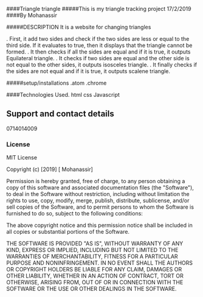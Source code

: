 ####Triangle triangle
#####This is my triangle tracking project 17/2/2019
####By Mohanassir

#####DESCRIPTION
It is a website for changing triangles

. First, it add two sides and check if the two sides are less or equal to the third side. If  it evaluates to true, then it displays that the triangle cannot be formed.
. It then checks if all the sides are equal and if it is true, it outputs Equilateral triangle.
. It checks if two sides are equal and the other side is not equal to the other sides, it outputs isosceles triangle.
. It finally checks if the sides are not equal and if it is true, it outputs scalene triangle.


#####setup/installations
.atom
.chrome

####Technologies Used.
html
css
Javascript

## Support and contact details
 0714014009

### License
MIT License

Copyright (c) [2019] [ Mohanassir]

Permission is hereby granted, free of charge, to any person obtaining a copy
of this software and associated documentation files (the "Software"), to deal
in the Software without restriction, including without limitation the rights
to use, copy, modify, merge, publish, distribute, sublicense, and/or sell
copies of the Software, and to permit persons to whom the Software is
furnished to do so, subject to the following conditions:

The above copyright notice and this permission notice shall be included in all
copies or substantial portions of the Software.

THE SOFTWARE IS PROVIDED "AS IS", WITHOUT WARRANTY OF ANY KIND, EXPRESS OR
IMPLIED, INCLUDING BUT NOT LIMITED TO THE WARRANTIES OF MERCHANTABILITY,
FITNESS FOR A PARTICULAR PURPOSE AND NONINFRINGEMENT. IN NO EVENT SHALL THE
AUTHORS OR COPYRIGHT HOLDERS BE LIABLE FOR ANY CLAIM, DAMAGES OR OTHER
LIABILITY, WHETHER IN AN ACTION OF CONTRACT, TORT OR OTHERWISE, ARISING FROM,
OUT OF OR IN CONNECTION WITH THE SOFTWARE OR THE USE OR OTHER DEALINGS IN THE
SOFTWARE.
